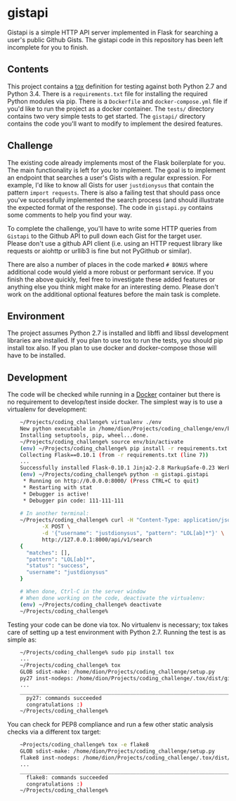 # gistapi
Gistapi is a simple HTTP API server implemented in Flask for searching a user's public Github Gists. The gistapi code in this repository has 
been left incomplete for you to finish.

## Contents
This project contains a [tox](https://testrun.org/tox/latest/) definition for testing against both Python 2.7 and Python 3.4.
There is a `requirements.txt` file for installing the required Python modules via pip.  There is a `Dockerfile` and `docker-compose.yml` file 
if you'd like to run the project as a docker container.  The `tests/` directory contains two very simple tests to get started.  The `gistapi/`
directory contains the code you'll want to modify to implement the desired features.

## Challenge
The existing code already implements most of the Flask boilerplate for you. The main functionality is left for you to implement.  The goal is to 
implement an endpoint that searches a user's Gists with a regular expression.  For example, I'd like to know all Gists for user `justdionysus` that 
contain the pattern `import requests`. There is also a failing test that should pass once you've successfully implemented the search 
process (and should illustrate the expected format of the response).  The code in `gistapi.py` contains some comments to help you find your way.

To complete the challenge, you'll have to write some HTTP queries from `Gistapi` to the Github API to pull down each Gist for the target user.  
Please don't use a github API client (i.e. using an HTTP request library like requests or aiohttp or urllib3 is fine but not PyGithub or similar).

There are also a number of places in the code marked `# BONUS` where additional code would yield a more robust or performant service.  If you 
finish the above quickly, feel free to investigate these added features or anything else you think might make for an interesting demo.  Please 
don't work on the additional optional features before the main task is complete.

## Environment
The project assumes Python 2.7 is installed and libffi and libssl development libraries are installed.  If you plan to use tox to run the tests, 
you should pip install tox also.  If you plan to use docker and docker-compose those will have to be installed.

## Development
The code will be checked while running in a [Docker](https://www.docker.com/) container but there is no requirement to develop/test inside 
docker.  The simplest way is to use a virtualenv for development:

```bash
    ~/Projects/coding_challenge% virtualenv ./env
    New python executable in /home/dion/Projects/coding_challenge/env/bin/python
    Installing setuptools, pip, wheel...done.
    ~/Projects/coding_challenge% source env/bin/activate
    (env) ~/Projects/coding_challenge% pip install -r requirements.txt
    Collecting Flask==0.10.1 (from -r requirements.txt (line 7))
    ...
    Successfully installed Flask-0.10.1 Jinja2-2.8 MarkupSafe-0.23 Werkzeug-0.11.4 gunicorn-19.4.5 itsdangerous-0.24 requests-2.9.1 six-1.10.0
    (env) ~/Projects/coding_challenge% python -m gistapi.gistapi
     * Running on http://0.0.0.0:8000/ (Press CTRL+C to quit)
     * Restarting with stat
     * Debugger is active!
     * Debugger pin code: 111-111-111
	
    # In another terminal:
    ~/Projects/coding_challenge% curl -H "Content-Type: application/json" \
           -X POST \
           -d '{"username": "justdionysus", "pattern": "LOL[ab]*"}' \
           http://127.0.0.1:8000/api/v1/search
    {
      "matches": [],
      "pattern": "LOL[ab]*",
      "status": "success",
      "username": "justdionysus"
    }

    # When done, Ctrl-C in the server window
    # When done working on the code, deactivate the virtualenv:
    (env) ~/Projects/coding_challenge% deactivate
    ~/Projects/coding_challenge%
```

Testing your code can be done via tox.  No virtualenv is necessary; tox takes care of setting up a test environment with Python 2.7.  Running 
the test is as simple as:

```bash
    ~/Projects/coding_challenge% sudo pip install tox
    ...
    ~/Projects/coding_challenge% tox
    GLOB sdist-make: /home/dion/Projects/coding_challenge/setup.py
    py27 inst-nodeps: /home/dion/Projects/coding_challenge/.tox/dist/gistapi-0.1.0.zip    
    ...
    _______________________________________________________________________ summary ________________________________________________________________________
      py27: commands succeeded
      congratulations :)
    ~/Projects/coding_challenge%
```

You can check for PEP8 compliance and run a few other static analysis checks via a different tox target:

```bash
    ~Projects/coding_challenge% tox -e flake8
    GLOB sdist-make: /home/dion/Projects/coding_challenge/setup.py
    flake8 inst-nodeps: /home/dion/Projects/coding_challenge/.tox/dist/gistapi-0.1.0.zip
    ...
    _______________________________________________________________________ summary ________________________________________________________________________
      flake8: commands succeeded
      congratulations :)
    ~/Projects/coding_challenge%
```
